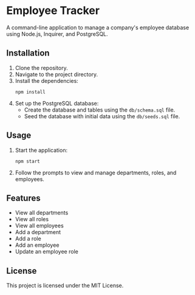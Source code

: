 # Employee Tracker

A command-line application to manage a company's employee database using Node.js, Inquirer, and PostgreSQL.

## Installation

1. Clone the repository.
2. Navigate to the project directory.
3. Install the dependencies:
    ```
    npm install
    ```
4. Set up the PostgreSQL database:
    - Create the database and tables using the `db/schema.sql` file.
    - Seed the database with initial data using the `db/seeds.sql` file.

## Usage

1. Start the application:
    ```
    npm start
    ```
2. Follow the prompts to view and manage departments, roles, and employees.

## Features

- View all departments
- View all roles
- View all employees
- Add a department
- Add a role
- Add an employee
- Update an employee role

## License

This project is licensed under the MIT License.
